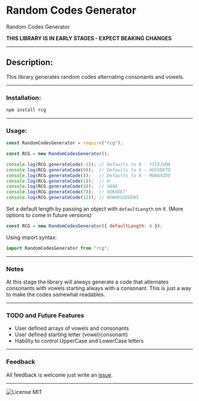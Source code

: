 # Random Codes Generator

Random Codes Generator

**THIS LIBRARY IS IN EARLY STAGES - EXPECT BEAKING CHANGES**

***

## Description:

This library generates random codes alternating consonants and vowels.

***

### Installation:

```sh
npm install rcg
```

***

### Usage:

```js
const RandomCodesGenerator = require("rcg");

const RCG = new RandomCodesGenerator();

console.log(RCG.generateCode(-1)); // Defaults to 8 - YIFEJUMA
console.log(RCG.generateCode(0));  // Defaults to 8 - HOVUDETO
console.log(RCG.generateCode());   // Defaults to 8 - MUWAXIDE
console.log(RCG.generateCode(1));  // H
console.log(RCG.generateCode(4));  // SANA
console.log(RCG.generateCode(7));  // HOKUDET
console.log(RCG.generateCode(12)); // NOWUKUZEDEWI
```

Set a default length by passing an object with `defaultLength` on it. (More options to come in future versions)

```js
const RCG = new RandomCodesGenerator({ defaultLength: 6 });
```

Using import syntax:

```js
import RandomCodesGenerator from "rcg";
```

***

### Notes

At this stage the library will always generate a code that alternates consonants with vowels starting always with a consonant. This is just a way to make the codes somewhat readables.

***

### **TODO** and **Future Features**

* User defined arrays of vowels and consonants
* User defined starting letter (vowel/consonant)
* Hability to control UpperCase and LowerCase letters

***

### Feedback

All feedback is welcome just write an [issue](https://github.com/MrAmericanMike/rcg/issues).

***

![License MIT](https://img.shields.io/badge/license-MIT-blue)
